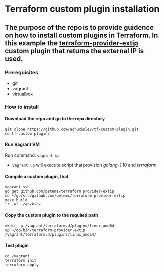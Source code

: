 # Terraform custom plugin installation

## The purpose of the repo is to provide guidence on how to install custom plugins in Terraform. In this example the [terraform-provider-extip](https://github.com/petems/terraform-provider-extip) custom plugin that returns the external IP is used.

### Prerequisites

* git
* vagrant
* virtualbox

### How to install

#### Download the repo and go to the repo directory

```
git clone https://github.com/achuchulev/tf-custom-plugin.git
cd tf-custom-plugin/
```

#### Run Vagrant VM

Run command: `vagrant up`

* `vagrant up` will execute script that provision *golang-1.10* and *terraform*

#### Compile a custom plugin, that 

```
vagrant ssh 
go get github.com/petems/terraform-provider-extip
cd ~/go/src/github.com/petems/terraform-provider-extip
make build
ls -al ~/go/bin/
```

#### Copy the custom plugin to the required path

```
mkdir -p /vagrant/terraform.d/plugins/linux_amd64
cp ~/go/bin/terraform-provider-extip /vagrant/terraform.d/plugins/linux_amd64/
```

#### Test plugin

```
cd /vagrant
terraform init
terraform apply
```
